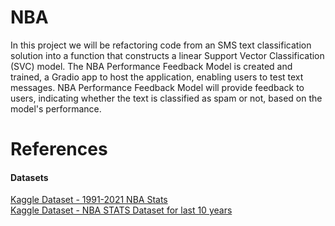 # NBA
In this project we will be refactoring code from an SMS text classification solution into a function that constructs a linear Support Vector Classification (SVC) model. The NBA Performance Feedback Model is created and trained, a Gradio app to host the application, enabling users to test text messages. NBA Performance Feedback Model will provide feedback to users, indicating whether the text is classified as spam or not, based on the model's performance.
# References

#### Datasets

[Kaggle Dataset - 1991-2021 NBA Stats](https://www.kaggle.com/datasets/vivovinco/19912021-nba-stats?select=players.csv)  
[Kaggle Dataset - NBA STATS Dataset for last 10 years](https://www.kaggle.com/datasets/shivamkumar121215/nba-stats-dataset-for-last-10-years)
